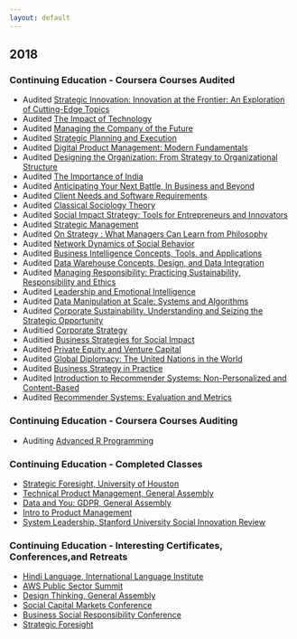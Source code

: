 ```yaml
---
layout: default
---
```


## 2018

### Continuing Education - Coursera Courses Audited
* Audited [Strategic Innovation: Innovation at the Frontier: An Exploration of Cutting-Edge Topics](https://www.coursera.org/learn/strategic-innovation-innovation-at-the-frontier)
* Audited [The Impact of Technology](https://www.coursera.org/learn/impact-of-technology)
* Audited [Managing the Company of the Future](https://www.coursera.org/learn/company-future-management)
* Audited [Strategic Planning and Execution](https://www.coursera.org/learn/uva-darden-strategic-planning-execution)
* Audited [Digital Product Management: Modern Fundamentals](https://www.coursera.org/learn/uva-darden-digital-product-management/)
* Audited [Designing the Organization: From Strategy to Organizational Structure](https://www.coursera.org/learn/designing-organization)
* Audited [The Importance of India](https://www.coursera.org/learn/passport-to-india)
* Audited [Anticipating Your Next Battle, In Business and Beyond](https://www.coursera.org/learn/anticipate/)
* Audited [Client Needs and Software Requirements](https://www.coursera.org/learn/client-needs-and-software-requirements)
* Audited [Classical Sociology Theory](https://www.coursera.org/learn/classical-sociological-theory)
* Audited [Social Impact Strategy: Tools for Entrepreneurs and Innovators](https://www.coursera.org/learn/social-impact)
* Audited [Strategic Management](https://www.coursera.org/learn/strategic-management)
* Audited [On Strategy : What Managers Can Learn from Philosophy](https://www.coursera.org/learn/management-philosophy)
* Audited [Network Dynamics of Social Behavior](https://www.coursera.org/learn/networkdynamics)
* Audited [Business Intelligence Concepts, Tools, and Applications](https://www.coursera.org/learn/business-intelligence-tools)
* Audited [Data Warehouse Concepts, Design, and Data Integration](https://www.coursera.org/learn/dwdesign)
* Audited [Managing Responsibility: Practicing Sustainability, Responsibility and Ethics](https://www.coursera.org/learn/responsible-management)
* Audited [Leadership and Emotional Intelligence](https://www.coursera.org/learn/emotional-intelligence-in-leadership)
* Audited [Data Manipulation at Scale: Systems and Algorithms](https://www.coursera.org/learn/data-manipulation)
* Audited [Corporate Sustainability. Understanding and Seizing the Strategic Opportunity](https://www.coursera.org/learn/corp-sustainability)
* Auditied [Corporate Strategy](https://www.coursera.org/learn/corporate-strategy)
* Auditied [Business Strategies for Social Impact](https://www.coursera.org/learn/wharton-social-impact)
* Audited [Private Equity and Venture Capital](https://www.coursera.org/learn/private-equity)
* Audited [Global Diplomacy: The United Nations in the World](https://www.coursera.org/learn/global-diplomacy-un/)
* Audited [Business Strategy in Practice](https://www.coursera.org/learn/uva-darden-business-strategy-capstone)
* Audited [Introduction to Recommender Systems: Non-Personalized and Content-Based](https://www.coursera.org/learn/recommender-systems-introduction)
* Audited [Recommender Systems: Evaluation and Metrics](https://www.coursera.org/learn/recommender-metrics)


### Continuing Education - Coursera Courses Auditing
* Auditing [Advanced R Programming](https://www.coursera.org/learn/advanced-r)


### Continuing Education - Completed Classes
* [Strategic Foresight, University of Houston](http://www.uh.edu/technology/departments/hdcs/certificates/fore/seminar/index.php#Content)
* [Technical Product Management, General Assembly](https://generalassemb.ly/)
* [Data and You: GDPR, General Assembly](https://generalassemb.ly/education/data-and-you-gdpr/washington-dc/50956)
* [Intro to Product Management](https://generalassemb.ly)
* [System Leadership, Stanford University Social Innovation Review](https://ssir.org/webinars/entry/the_dawn_of_system_leadership?utm_source=Event_Email&utm_campaign=SSIR_Live&utm_medium=Email)


### Continuing Education - Interesting Certificates, Conferences,and Retreats
* [Hindi Language, International Language Institute](http://ilidc.com)
* [AWS Public Sector Summit](https://aws.amazon.com/summits/public-sector-summit-washington-dc-2018/)
* [Design Thinking, General Assembly](https://generalassemb.ly/)
* [Social Capital Markets Conference](http://socialcapitalmarkets.net)
* [Business Social Responsibility Conference](https://bsr18.org)
* [Strategic Foresight](https://www.soif.org.uk/retreats/soif2018-summer-retreat-strategic-foresight/)

<br>









